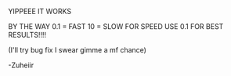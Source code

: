 YIPPEEE IT WORKS

BY THE WAY 0.1 = FAST 10 = SLOW FOR SPEED
USE 0.1 FOR BEST RESULTS!!!!

(I'll try bug fix I swear gimme a mf chance)

-Zuheiir
